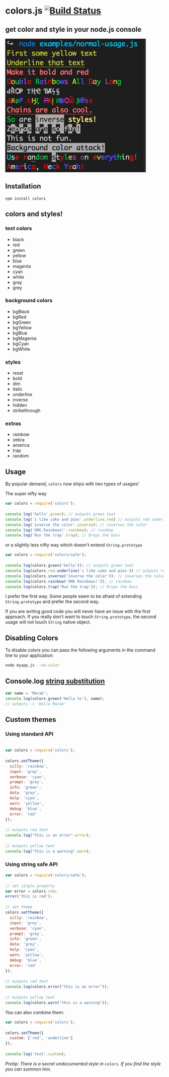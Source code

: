 # colors.js [![Build Status](https://travis-ci.org/Marak/colors.js.svg?branch=master)](https://travis-ci.org/Marak/colors.js)

## get color and style in your node.js console

![Demo](https://raw.githubusercontent.com/Marak/colors.js/master/screenshots/colors.png)

## Installation

    npm install colors

## colors and styles!

### text colors

  - black
  - red
  - green
  - yellow
  - blue
  - magenta
  - cyan
  - white
  - gray
  - grey

### background colors

  - bgBlack
  - bgRed
  - bgGreen
  - bgYellow
  - bgBlue
  - bgMagenta
  - bgCyan
  - bgWhite

### styles

  - reset
  - bold
  - dim
  - italic
  - underline
  - inverse
  - hidden
  - strikethrough

### extras

  - rainbow
  - zebra
  - america
  - trap
  - random


## Usage

By popular demand, `colors` now ships with two types of usages!

The super nifty way

```js
var colors = require('colors');

console.log('hello'.green); // outputs green text
console.log('i like cake and pies'.underline.red) // outputs red underlined text
console.log('inverse the color'.inverse); // inverses the color
console.log('OMG Rainbows!'.rainbow); // rainbow
console.log('Run the trap'.trap); // Drops the bass

```

or a slightly less nifty way which doesn't extend `String.prototype`

```js
var colors = require('colors/safe');

console.log(colors.green('hello')); // outputs green text
console.log(colors.red.underline('i like cake and pies')) // outputs red underlined text
console.log(colors.inverse('inverse the color')); // inverses the color
console.log(colors.rainbow('OMG Rainbows!')); // rainbow
console.log(colors.trap('Run the trap')); // Drops the bass

```

I prefer the first way. Some people seem to be afraid of extending `String.prototype` and prefer the second way. 

If you are writing good code you will never have an issue with the first approach. If you really don't want to touch `String.prototype`, the second usage will not touch `String` native object.

## Disabling Colors

To disable colors you can pass the following arguments in the command line to your application:

```bash
node myapp.js --no-color
```

## Console.log [string substitution](http://nodejs.org/docs/latest/api/console.html#console_console_log_data)

```js
var name = 'Marak';
console.log(colors.green('Hello %s'), name);
// outputs -> 'Hello Marak'
```

## Custom themes

### Using standard API

```js

var colors = require('colors');

colors.setTheme({
  silly: 'rainbow',
  input: 'grey',
  verbose: 'cyan',
  prompt: 'grey',
  info: 'green',
  data: 'grey',
  help: 'cyan',
  warn: 'yellow',
  debug: 'blue',
  error: 'red'
});

// outputs red text
console.log("this is an error".error);

// outputs yellow text
console.log("this is a warning".warn);
```

### Using string safe API

```js
var colors = require('colors/safe');

// set single property
var error = colors.red;
error('this is red');

// set theme
colors.setTheme({
  silly: 'rainbow',
  input: 'grey',
  verbose: 'cyan',
  prompt: 'grey',
  info: 'green',
  data: 'grey',
  help: 'cyan',
  warn: 'yellow',
  debug: 'blue',
  error: 'red'
});

// outputs red text
console.log(colors.error("this is an error"));

// outputs yellow text
console.log(colors.warn("this is a warning"));

```

You can also combine them:

```javascript
var colors = require('colors');

colors.setTheme({
  custom: ['red', 'underline']
});

console.log('test'.custom);
```

*Protip: There is a secret undocumented style in `colors`. If you find the style you can summon him.*
